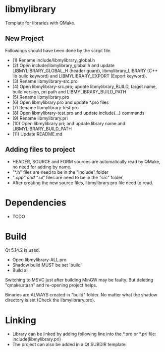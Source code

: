 # libmylibrary

Template for libraries with QMake.

## New Project

Followings should have been done by the script file.

* (1) Rename include/libmylibrary_global.h
* (2) Open include/libmylibrary_global.h and update LIBMYLIBRARY_GLOBAL_H (header guard), libmylibrary_LIBRARY (C++ lib build keyword) and LIBMYLIBRARY_EXPORT (Export keyword).
* (3) Rename libmylibrary-src.pro
* (4) Open libmylibrary-src.pro; update libmylibrary_BUILD, target name, build version, pri path and LIBMYLIBRARY_BUILD_PATH
* (5) Rename libmylibrary.pro
* (6) Open libmylibrary.pro and update *.pro files
* (7) Rename libmylibrary-test.pro
* (8) Open libmylibrary-test.pro and update include(...) commands
* (9) Rename libmylibrary.pri
* (10) Open libmylibrary.pri; and update library name and LIBMYLIBRARY_BUILD_PATH
* (11) Update README.md

## Adding files to project

* HEADER, SOURCE and FORM sources are automatically read by QMake, no need for adding by name.
* "*.h" files are need to be in the "include" folder
* "*.cpp" and "*.ui" files are need to be in the "src" folder
* After creating the new source files, libmylibrary.pro file need to read.

# Dependencies

* TODO 

# Build

Qt 5.14.2 is used.

* Open libmylibrary-ALL.pro
* Shadow build MUST be set 'build'
* Build all

Switching to MSVC just after building MinGW may be faulty. But deleting "qmake.stash" and re-opening project helps.

Binaries are ALWAYS created in "build" folder. No matter what the shadow directory is set (Check the libmylibrary.pro).

# Linking

* Library can be linked by adding following line into the *.pro or *.pri file:
	include(libmylibrary.pri)
* The project can also be added in a Qt SUBDIR template.
